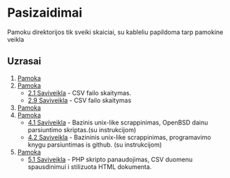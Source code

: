 # Pasizaidimai

Pamoku direktorijos tik sveiki skaiciai, su kableliu papildoma tarp pamokine veikla

## Uzrasai
1. [Pamoka](https://github.com/shinbeth/pasizaidimai/tree/master/1)
2. [Pamoka](https://github.com/shinbeth/pasizaidimai/tree/master/2)
    - [2.1 Saviveikla](https://github.com/shinbeth/pasizaidimai/tree/master/2.1) - CSV failo skaitymas.
    - [2.9 Saviveikla](https://github.com/shinbeth/pasizaidimai/tree/master/2.9) - CSV failo skaitymas
3. [Pamoka](https://github.com/shinbeth/pasizaidimai/tree/master/3)
4. [Pamoka](https://github.com/shinbeth/pasizaidimai/tree/master/4)
    - [4.1 Saviveikla](https://github.com/shinbeth/pasizaidimai/tree/master/4.1) - Bazinis unix-like scrappinimas, OpenBSD dainu parsiuntimo skriptas.(su instrukcijom) 
    - [4.2 Saviveikla](https://github.com/shinbeth/pasizaidimai/tree/master/4.2) - Bazininis unix-like scrappinimas, programavimo knygu parsiuntimas is github. (su instrukcijom)
5. [Pamoka](https://github.com/shinbeth/pasizaidimai/tree/master/5)
    - [5.1 Saviveikla](https://github.com/shinbeth/pasizaidimai/tree/master/5.1) - PHP skripto panaudojimas, CSV duomenu spausdinimui i stilizuota HTML dokumenta.


